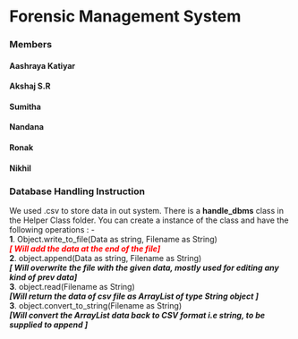 <h1 class="code-line" data-line-start=0 data-line-end=1 ><a id="Forensic_Management_System_0"></a>Forensic Management System</h1>
<h3 class="code-line" data-line-start=1 data-line-end=2 ><a id="Members_1"></a>Members</h3>
<h4 class="code-line" data-line-start=2 data-line-end=3 ><a id="Aashraya_Katiyar_2"></a>Aashraya Katiyar</h4>
<h4 class="code-line" data-line-start=3 data-line-end=4 ><a id="Aksaj_SR_3"></a>Akshaj S.R</h4>
<h4 class="code-line" data-line-start=4 data-line-end=5 ><a id="Sumitha_4"></a>Sumitha</h4>
<h4 class="code-line" data-line-start=5 data-line-end=6 ><a id="Nandana_5"></a>Nandana</h4>
<h4 class="code-line" data-line-start=6 data-line-end=7 ><a id="Ronak_6"></a>Ronak</h4>
<h4 class="code-line" data-line-start=7 data-line-end=8 ><a id="Nikhil_7"></a>Nikhil</h4>
<h3 class="code-line" data-line-start=12 data-line-end=13 ><a id="Database_Handling_Instruction_12"></a>Database Handling Instruction</h3>
<p class="has-line-data" data-line-start="14" data-line-end="19">We used .csv to store data in out system. There is a <strong>handle_dbms</strong> class in the Helper Class folder. You can create a instance of the class and have the following operations : - <br>
<strong>1</strong>. Object.write_to_file(Data as string, Filename as String)  <strong style="color:red;"><em> <br>[ Will add the data at the end of the file]</em></strong><br>
<strong>2</strong>. object.append(Data as string, Filename as String) <br> <strong><em>[ Will overwrite the file with the given data, mostly used for editing any kind of prev data]</em></strong><br>
<strong>3</strong>. object.read(Filename as String) <br> <strong><em>[Will return the data of csv file as ArrayList of type String object ]</em></strong><br>
<strong>3</strong>. object.convert_to_string(Filename as String) <strong><em> <br> [Will convert the ArrayList data back to CSV format i.e string, to be supplied to append ]</em></strong></p>


